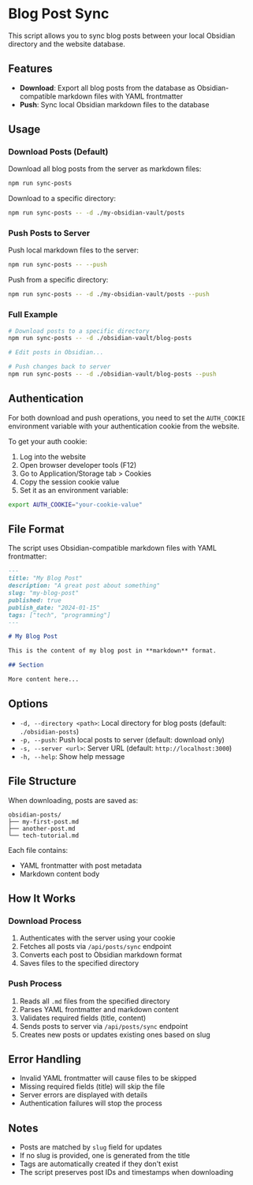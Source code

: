 # Blog Post Sync

This script allows you to sync blog posts between your local Obsidian directory and the website database.

## Features

- **Download**: Export all blog posts from the database as Obsidian-compatible markdown files with YAML frontmatter
- **Push**: Sync local Obsidian markdown files to the database

## Usage

### Download Posts (Default)

Download all blog posts from the server as markdown files:

```bash
npm run sync-posts
```

Download to a specific directory:

```bash
npm run sync-posts -- -d ./my-obsidian-vault/posts
```

### Push Posts to Server

Push local markdown files to the server:

```bash
npm run sync-posts -- --push
```

Push from a specific directory:

```bash
npm run sync-posts -- -d ./my-obsidian-vault/posts --push
```

### Full Example

```bash
# Download posts to a specific directory
npm run sync-posts -- -d ./obsidian-vault/blog-posts

# Edit posts in Obsidian...

# Push changes back to server
npm run sync-posts -- -d ./obsidian-vault/blog-posts --push
```

## Authentication

For both download and push operations, you need to set the `AUTH_COOKIE` environment variable with your authentication cookie from the website.

To get your auth cookie:
1. Log into the website
2. Open browser developer tools (F12)
3. Go to Application/Storage tab > Cookies
4. Copy the session cookie value
5. Set it as an environment variable:

```bash
export AUTH_COOKIE="your-cookie-value"
```

## File Format

The script uses Obsidian-compatible markdown files with YAML frontmatter:

```markdown
---
title: "My Blog Post"
description: "A great post about something"
slug: "my-blog-post"
published: true
publish_date: "2024-01-15"
tags: ["tech", "programming"]
---

# My Blog Post

This is the content of my blog post in **markdown** format.

## Section

More content here...
```

## Options

- `-d, --directory <path>`: Local directory for blog posts (default: `./obsidian-posts`)
- `-p, --push`: Push local posts to server (default: download only)
- `-s, --server <url>`: Server URL (default: `http://localhost:3000`)
- `-h, --help`: Show help message

## File Structure

When downloading, posts are saved as:
```
obsidian-posts/
├── my-first-post.md
├── another-post.md
└── tech-tutorial.md
```

Each file contains:
- YAML frontmatter with post metadata
- Markdown content body

## How It Works

### Download Process
1. Authenticates with the server using your cookie
2. Fetches all posts via `/api/posts/sync` endpoint
3. Converts each post to Obsidian markdown format
4. Saves files to the specified directory

### Push Process
1. Reads all `.md` files from the specified directory
2. Parses YAML frontmatter and markdown content
3. Validates required fields (title, content)
4. Sends posts to server via `/api/posts/sync` endpoint
5. Creates new posts or updates existing ones based on slug

## Error Handling

- Invalid YAML frontmatter will cause files to be skipped
- Missing required fields (title) will skip the file
- Server errors are displayed with details
- Authentication failures will stop the process

## Notes

- Posts are matched by `slug` field for updates
- If no slug is provided, one is generated from the title
- Tags are automatically created if they don't exist
- The script preserves post IDs and timestamps when downloading